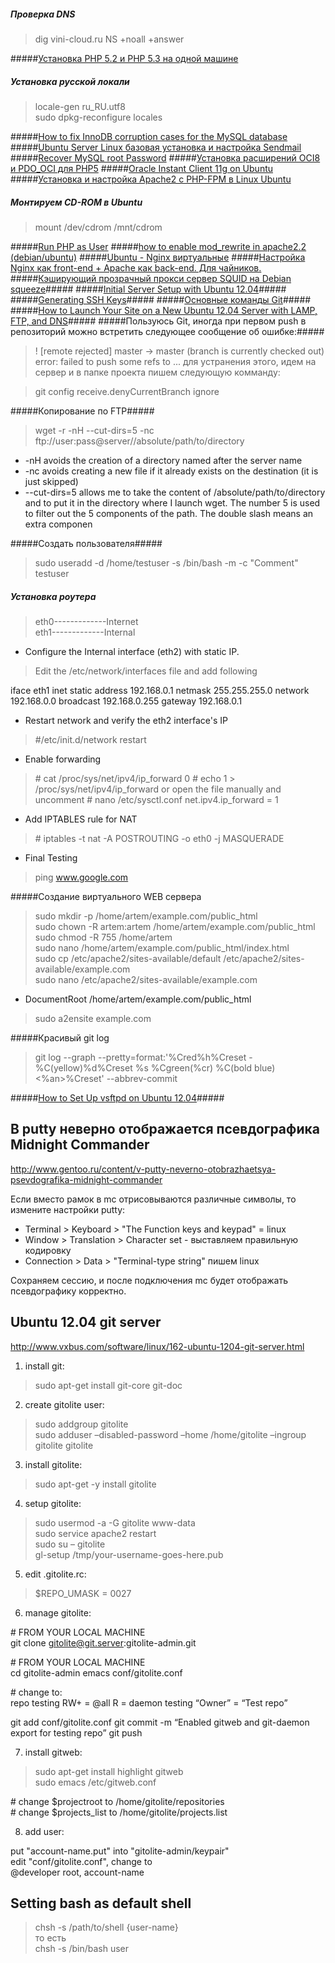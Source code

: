 ##### Проверка DNS      
>dig vini-cloud.ru NS +noall +answer      

#####[Установка PHP 5.2 и PHP 5.3 на одной машине](http://zgadzaj.com/how-to-install-php-53-and-52-together-on-ubuntu-1204)
##### Установка русской локали    
>locale-gen ru_RU.utf8    
>sudo dpkg-reconfigure locales    
    
#####[How to fix InnoDB corruption cases for the MySQL database](http://kb.parallels.com/en/6586)
#####[Ubuntu Server Linux базовая установка и настройка Sendmail](http://prof-labs.ru/blog/nix/80)
#####[Recover MySQL root Password](http://www.cyberciti.biz/tips/recover-mysql-root-password.html)
#####[Установка расширений OCI8 и PDO_OCI для PHP5](http://habrahabr.ru/post/116474/)
#####[Oracle Instant Client 11g on Ubuntu ](http://www.gena01.com/forum/gena01-blog/oracle-instant-client-11g-on-ubuntu/)
#####[Установка и настройка Apache2 с PHP-FPM в Linux Ubuntu](http://itbuben.org/blog/Unix-way/2273.html)
##### Монтируем CD-ROM в Ubuntu
>mount /dev/cdrom /mnt/cdrom     
     
#####[Run PHP as User](http://helixdevelopment.com/dl/rau/current/doc/#instreq)
#####[how to enable mod_rewrite in apache2.2 (debian/ubuntu)](http://www.lavluda.com/2007/07/15/how-to-enable-mod_rewrite-in-apache22-debian/)
#####[Ubuntu - Nginx виртуальные](http://linux-bsd.in.ua/nginx/163-ubuntu-nginx-virtual-hosts.html)
#####[Настройка Nginx как front-end + Apache как back-end. Для чайников.](http://freehabr.ru/blog/linux/2365.html)
#####[Кэширующий прозрачный прокси сервер SQUID на Debian squeeze](http://habrahabr.ru/sandbox/39160/)#####
#####[Initial Server Setup with Ubuntu 12.04](https://www.digitalocean.com/community/articles/initial-server-setup-with-ubuntu-12-04)#####
#####[Generating SSH Keys](https://help.github.com/articles/generating-ssh-keys)#####
#####[Основные команды Git](http://crazycode.net/blog/5-versioning/8-git-main-commands)#####
#####[How to Launch Your Site on a New Ubuntu 12.04 Server with LAMP, FTP, and DNS](https://www.digitalocean.com/community/articles/how-to-launch-your-site-on-a-new-ubuntu-12-04-server-with-lamp-ftp-and-dns)#####
#####Пользуюсь Git, иногда при первом push в репозиторий можно встретить следующее сообщение об ошибке:#####
>! [remote rejected] master -> master (branch is currently checked out)
error: failed to push some refs to ...
для устранения этого, идем на сервер и в папке проекта пишем следующую комманду:
    
>git config receive.denyCurrentBranch ignore
    
#####Копирование по FTP#####
>wget -r -nH --cut-dirs=5 -nc ftp://user:pass@server//absolute/path/to/directory
       
>
* -nH avoids the creation of a directory named after the server name
* -nc avoids creating a new file if it already exists on the destination (it is just skipped)
* --cut-dirs=5 allows me to take the content of /absolute/path/to/directory and to put it in the directory where I launch wget. The number 5 is used to filter out the 5 components of the path. The double slash means an extra componen
    
#####Создать пользователя#####
>sudo useradd -d /home/testuser -s /bin/bash -m -c "Comment" testuser
    
##### Установка роутера    
> eth0-------------Internet    
> eth1-------------Internal        
    
* Configure the Internal interface (eth2) with static IP.    
> Edit the /etc/network/interfaces file and add following

 iface eth1 inet static
 address 192.168.0.1
 netmask 255.255.255.0
 network 192.168.0.0
 broadcast 192.168.0.255
 gateway 192.168.0.1
    
* Restart network and verify the eth2 interface's IP    
> \#/etc/init.d/network restart    
* Enable forwarding    
> \# cat /proc/sys/net/ipv4/ip_forward
0
> \# echo 1 > /proc/sys/net/ipv4/ip_forward
> or open the file manually and uncomment
> \# nano /etc/sysctl.conf
net.ipv4.ip_forward = 1    
* Add IPTABLES rule for NAT     
> \# iptables -t nat -A POSTROUTING -o eth0 -j MASQUERADE    
* Final Testing    
> ping www.google.com        
    
#####Создание виртуального WEB сервера    
>sudo mkdir -p /home/artem/example.com/public_html    
>sudo chown -R artem:artem /home/artem/example.com/public_html     
>sudo chmod -R 755 /home/artem    
>sudo nano /home/artem/example.com/public_html/index.html    
>sudo cp /etc/apache2/sites-available/default /etc/apache2/sites-available/example.com    
>sudo nano /etc/apache2/sites-available/example.com    
* DocumentRoot /home/artem/example.com/public_html    
    
>sudo a2ensite example.com
    
#####Красивый git log
>git log --graph --pretty=format:'%Cred%h%Creset -%C(yellow)%d%Creset %s %Cgreen(%cr) %C(bold blue)<%an>%Creset' --abbrev-commit    

#####[How to Set Up vsftpd on Ubuntu 12.04](https://www.digitalocean.com/community/articles/how-to-set-up-vsftpd-on-ubuntu-12-04)#####
    
В putty неверно отображается псевдографика Midnight Commander
------------------------------------------------------------
http://www.gentoo.ru/content/v-putty-neverno-otobrazhaetsya-psevdografika-midnight-commander

Если вместо рамок в mc отрисовываются различные символы, то измените настройки putty:
   
* Terminal > Keyboard > "The Function keys and keypad" = linux
* Window > Translation > Character set - выставляем правильную кодировку
* Connection > Data > "Terminal-type string" пишем linux
    
Сохраняем сессию, и после подключения mc будет отображать псевдографику корректно.

Ubuntu 12.04 git server
-----------------------
http://www.vxbus.com/software/linux/162-ubuntu-1204-git-server.html

1. install git:
>sudo apt-get install git-core git-doc
    
2. create gitolite user:
>sudo addgroup gitolite    
>sudo adduser –disabled-password –home /home/gitolite –ingroup gitolite gitolite
    
3. install gitolite:
>sudo apt-get -y install gitolite
    
4. setup gitolite:
>sudo usermod -a -G gitolite www-data    
>sudo service apache2 restart    
>sudo su – gitolite    
>gl-setup /tmp/your-username-goes-here.pub    
     
5. edit .gitolite.rc:
>$REPO_UMASK = 0027
    
6. manage gitolite:
>
\# FROM YOUR LOCAL MACHINE    
git clone gitolite@git.server:gitolite-admin.git
>
\# FROM YOUR LOCAL MACHINE    
cd gitolite-admin
emacs conf/gitolite.conf
>
\# change to:    
repo testing
RW+ = @all
R = daemon
testing “Owner” = “Test repo”
>
git add conf/gitolite.conf
git commit -m “Enabled gitweb and git-daemon export for testing repo”
git push
        
7. install gitweb:
>sudo apt-get install highlight gitweb    
>sudo emacs /etc/gitweb.conf    
>
\# change $projectroot to /home/gitolite/repositories    
\# change $projects_list to /home/gitolite/projects.list    
      
8. add user:
>
put "account-name.put" into "gitolite-admin/keypair"    
edit "conf/gitolite.conf", change to    
@developer root, account-name    

Setting bash as default shell
-----------------------------
>chsh -s /path/to/shell {user-name}    
то есть    
>chsh -s /bin/bash user    
